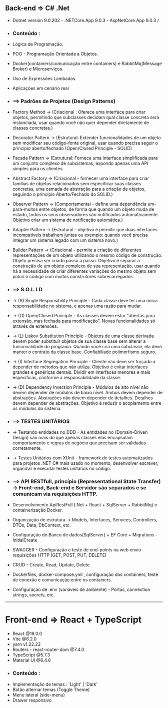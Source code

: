 ## Back-end => C# .Net 
- Dotnet version 9.0.202 - .NETCore.App 9.0.3 - AspNetCore.App 9.0.3 /
- ### Conteúdo :
- Lógica de Programação.
- POO - Programação Orientada a Objetos.
- Docker(containers/comunicação entre containers) e RabbitMq(Message Broker) e Microserviços.
- Uso de Expressões Lambadas.
- Aplicações em cenário real
- ### ==> Padrões de Projetos (Design Patterns) 
- Factory Method -> (Criacional : Oferece uma interface para criar objetos, permitindo que subclasses decidam qual classe concreta será instanciada, usar quando você não quer depender diretamente de classes concretas.)
- Decorator Pattern -> (Estrutural: Extender funcionalidades de um objeto sem modificar seu código-fonte original, usar quando precisa seguir o princípio aberto/fechado (Open/Closed Principle - SOLID)
- Facade Pattern -> (Estrutural: Fornece uma interface simplificada para um conjunto complexo de subsistemas, expondo apenas uma API simples para os clientes.
- Abstract Factory -> (Criacional - fornecer uma interface para criar famílias de objetos relacionados sem especificar suas classes concretas,  uma camada de abstração para a criação de objetos, seguindo o princípio Aberto/Fechado do SOLID.)
- Observer Pattern -> (Comportamental - define uma dependência um-para-muitos entre objetos, de forma que quando um objeto muda de estado, todos os seus observadores são notificados automaticamente. Objetivo criar um sistema de notificação automática.)
- Adapter Pattern -> (Estrutural - objetivo é permitir que duas interfaces incompatíveis trabalhem juntas ou exemplo: quando você precisa integrar um sistema legado com um sistema novo.)
- Builder Pattern -> (Criacional - permite a criação de diferentes representações de um objeto utilizando o mesmo código de construção. Objeto precisa ser criado passo a passo. Objetivo é separar a construção de um objeto complexo de sua representação, usar quando há a necessidade de criar diferentes variações do mesmo objeto sem poluir o código com muitos construtores sobrecarregados.

- ### ==> S.O.L.I.D
- -> (S) Single Responsibility Principle - Cada classe deve ter uma única responsabilidade no sistema, e apenas uma razão para mudar.
- -> (O) Open/Closed Principle - As classes devem estar "abertas para extensão, mas fechada para modificação". Novas funcionalidades só através de extensões.
- -> (L) Liskov Substitution Principle - Objetos de uma classe derivada devem poder substituir objetos de sua classe base sem alterar a funcionalidade do programa. Quando você cria uma subclasse, ela deve manter o contrato da classe base. Confiabiliade polimorfismo seguro.
- -> (I) Interface Segregation Principle - Cliente não deve ser forçado a depender de métodos que não utiliza. Objetivo é evitar interfaces grandes e genéricas demais. Dividir em interfaces menores e mais específicas, conforme a responsabilidade da classe.
- -> (D) Dependency Inversion Principle - Módulos de alto nível não devem depender de módulos de baixo nível. Ambos devem depender de abstrações. Abstrações não devem depender de detalhes. Detalhes devem depender de abstrações. Objetivo é reduzir o acoplamento entre os módulos do sistema.

- ### ==> TESTES UNITÁRIOS
- -> Testando entidades no DDD - As entidades no (Domain-Driven Design) são mais do que apenas classes elas encapsulam comportamento e regras de negócio que precisam ser validadas corretamente.
- -> Testes Unitários com XUnit - framework de testes automatizados para projetos .NET C# mais usado no momento, desenvolver escrever, organizar e executar testes unitários no código.
- ### ==> API RESTfull, princípio (Representational State Transfer) -> Front-end, Back-end e Servidor são separados e se comunicam via requisições HTTP.
- Desenvolvimento ApiRestFull (.Net + React + SqlServer + RabbitMq) e containerização Docker.
- Organização de estrutura -> Models, Interfaces, Services, Controllers, DTOs, Data, DbContext, etc.
- Configuração do Banco de dados(SqlServer) + EF Core + Migrations - InitialCreate 
- SWAGGER - Configuração e teste de end-points na web envio requisições HTTP (GET, POST, PUT, DELETE) 
- CRUD - Create, Read, Update, Delete
- Dockerfiles, docker-compose.yml , configuração dos containers, teste de conexão e comunicação entre os containers.
- Configuração de .env (variáveis de ambiente) - Portas, connection strings, secrets, etc.


 


----------------------------------------------------------------------------

# Front-end => React + TypeScript
- React @19.0.0
- Vite @6.2.0
- yarn v1.22.22
- Routers - react-router-dom @7.4.0
- TypeScript @5.7.3
- Material UI @6.4.8
- ### Conteúdo :
- Implementação de temas : 'Light' | 'Dark'
- Botão alternar temas (Toggle Theme)
- Menu lateral (side-menu)
- Drawer responsivo

